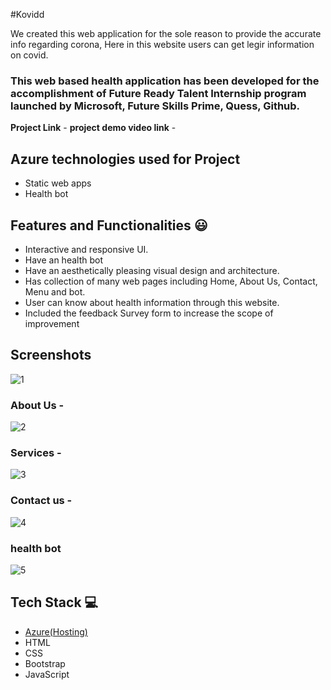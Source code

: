 #Kovidd 

We created this web application for the sole reason to provide the accurate info regarding corona, Here in this website users can get legir information on covid.



### This web based health application has been developed for the accomplishment of Future Ready Talent Internship program launched by Microsoft, Future Skills Prime, Quess, Github.


**Project Link** -
**project demo video link** - 

## Azure technologies used for Project

- Static web apps
- Health bot

## Features and Functionalities 😃

- Interactive and responsive UI.
- Have an health bot 
- Have an aesthetically pleasing visual design and architecture.
- Has collection of many web pages including Home, About Us, Contact, Menu and bot.
- User can know about health information through this website.
- Included the feedback Survey form to increase the scope of improvement 

## Screenshots


![1](https://user-images.githubusercontent.com/115448972/201472017-08502a01-1d9e-44f6-9571-a752915c630f.jpg)


   

### About Us -
![2](https://user-images.githubusercontent.com/115448972/201472022-337f52da-ca7c-46c3-98bf-5c53b46af585.jpg)



### Services -

![3](https://user-images.githubusercontent.com/115448972/201472026-dd4ea21a-bc49-4ce9-9c04-ed506d7fcb5e.jpg)


### Contact us -
![4](https://user-images.githubusercontent.com/115448972/201472029-b7eddbe5-3763-44ef-b119-2d820e0bd71a.jpg)



### health bot


![5](https://user-images.githubusercontent.com/115448972/201472038-4853d3aa-28a3-4b4a-8030-f441cf280d39.jpg)


## Tech Stack 💻

- [Azure(Hosting)](https://azure.microsoft.com/en-in/features/azure-portal/)
- HTML
- CSS
- Bootstrap
- JavaScript
